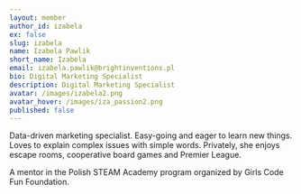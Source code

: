 ```yaml
---
layout: member
author_id: izabela
ex: false
slug: izabela
name: Izabela Pawlik
short_name: Izabela
email: izabela.pawlik@brightinventions.pl
bio: Digital Marketing Specialist
description: Digital Marketing Specialist
avatar: /images/izabela2.png
avatar_hover: /images/iza_passion2.png
published: false
---
```

Data-driven marketing specialist. Easy-going and eager to learn new things. Loves to explain complex issues with simple words. Privately, she enjoys escape rooms, cooperative board games and Premier League.

A mentor in the Polish STEAM Academy program organized by Girls Code Fun Foundation.